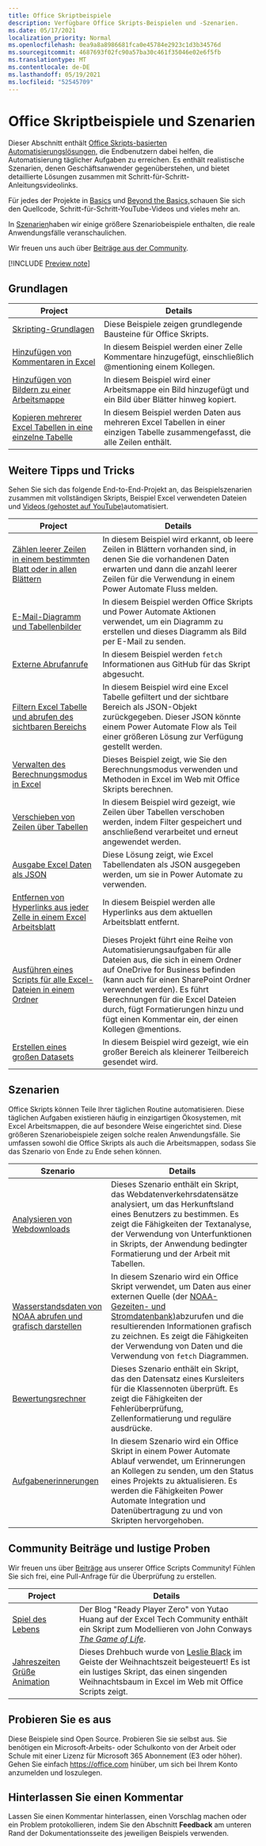 ```yaml
---
title: Office Skriptbeispiele
description: Verfügbare Office Skripts-Beispielen und -Szenarien.
ms.date: 05/17/2021
localization_priority: Normal
ms.openlocfilehash: 0ea9a8a8986681fca0e45784e2923c1d3b34576d
ms.sourcegitcommit: 4687693f02fc90a57ba30c461f35046e02e6f5fb
ms.translationtype: MT
ms.contentlocale: de-DE
ms.lasthandoff: 05/19/2021
ms.locfileid: "52545709"
---
```

# <a name="office-scripts-samples-and-scenarios"></a>Office Skriptbeispiele und Szenarien

Dieser Abschnitt enthält [Office Skripts-basierten Automatisierungslösungen,](../../overview/excel.md) die Endbenutzern dabei helfen, die Automatisierung täglicher Aufgaben zu erreichen. Es enthält realistische Szenarien, denen Geschäftsanwender gegenüberstehen, und bietet detaillierte Lösungen zusammen mit Schritt-für-Schritt-Anleitungsvideolinks.

Für jedes der Projekte in [Basics](#basics) und [Beyond the Basics,](#beyond-the-basics)schauen Sie sich den Quellcode, Schritt-für-Schritt-YouTube-Videos und vieles mehr an. [](https://www.youtube.com/playlist?list=PLr3zVPZrMOUMl88fs8uc2GGAePRnNe6m0)

In [Szenarien](#scenarios)haben wir einige größere Szenariobeispiele enthalten, die reale Anwendungsfälle veranschaulichen.

Wir freuen uns auch über [Beiträge aus der Community](#community-contributions-and-fun-samples).

[!INCLUDE [Preview note](../../includes/preview-note.md)]

## <a name="basics"></a>Grundlagen

| Project | Details |
|---------|---------|
| [Skripting-Grundlagen](../excel-samples.md) | Diese Beispiele zeigen grundlegende Bausteine für Office Skripts. |
| [Hinzufügen von Kommentaren in Excel](add-excel-comments.md) | In diesem Beispiel werden einer Zelle Kommentare hinzugefügt, einschließlich @mentioning einem Kollegen. |
| [Hinzufügen von Bildern zu einer Arbeitsmappe](add-image-to-workbook.md) | In diesem Beispiel wird einer Arbeitsmappe ein Bild hinzugefügt und ein Bild über Blätter hinweg kopiert.|
| [Kopieren mehrerer Excel Tabellen in eine einzelne Tabelle](copy-tables-combine.md) | In diesem Beispiel werden Daten aus mehreren Excel Tabellen in einer einzigen Tabelle zusammengefasst, die alle Zeilen enthält. |

## <a name="beyond-the-basics"></a>Weitere Tipps und Tricks

Sehen Sie sich das folgende End-to-End-Projekt an, das Beispielszenarien zusammen mit vollständigen Skripts, Beispiel Excel verwendeten Dateien und [Videos (gehostet auf YouTube)](https://www.youtube.com/playlist?list=PLr3zVPZrMOUMl88fs8uc2GGAePRnNe6m0)automatisiert.

| Project | Details |
|---------|---------|
| [Zählen leerer Zeilen in einem bestimmten Blatt oder in allen Blättern](count-blank-rows.md) | In diesem Beispiel wird erkannt, ob leere Zeilen in Blättern vorhanden sind, in denen Sie die vorhandenen Daten erwarten und dann die anzahl leerer Zeilen für die Verwendung in einem Power Automate Fluss melden. |
| [E-Mail-Diagramm und Tabellenbilder](email-images-chart-table.md) | In diesem Beispiel werden Office Skripts und Power Automate Aktionen verwendet, um ein Diagramm zu erstellen und dieses Diagramm als Bild per E-Mail zu senden. |
| [Externe Abrufanrufe](external-fetch-calls.md) | In diesem Beispiel werden `fetch` Informationen aus GitHub für das Skript abgesucht. |
| [Filtern Excel Tabelle und abrufen des sichtbaren Bereichs](filter-table-get-visible-range.md) | In diesem Beispiel wird eine Excel Tabelle gefiltert und der sichtbare Bereich als JSON-Objekt zurückgegeben. Dieser JSON könnte einem Power Automate Flow als Teil einer größeren Lösung zur Verfügung gestellt werden. |
| [Verwalten des Berechnungsmodus in Excel](excel-calculation.md) | Dieses Beispiel zeigt, wie Sie den Berechnungsmodus verwenden und Methoden in Excel im Web mit Office Skripts berechnen. |
| [Verschieben von Zeilen über Tabellen](move-rows-across-tables.md) | In diesem Beispiel wird gezeigt, wie Zeilen über Tabellen verschoben werden, indem Filter gespeichert und anschließend verarbeitet und erneut angewendet werden. |
| [Ausgabe Excel Daten als JSON](get-table-data.md) | Diese Lösung zeigt, wie Excel Tabellendaten als JSON ausgegeben werden, um sie in Power Automate zu verwenden. |
| [Entfernen von Hyperlinks aus jeder Zelle in einem Excel Arbeitsblatt](remove-hyperlinks-from-cells.md) | In diesem Beispiel werden alle Hyperlinks aus dem aktuellen Arbeitsblatt entfernt. |
| [Ausführen eines Scripts für alle Excel-Dateien in einem Ordner](automate-tasks-on-all-excel-files-in-folder.md) | Dieses Projekt führt eine Reihe von Automatisierungsaufgaben für alle Dateien aus, die sich in einem Ordner auf OneDrive for Business befinden (kann auch für einen SharePoint Ordner verwendet werden). Es führt Berechnungen für die Excel Dateien durch, fügt Formatierungen hinzu und fügt einen Kommentar ein, der einen Kollegen @mentions. |
| [Erstellen eines großen Datasets](write-large-dataset.md) | In diesem Beispiel wird gezeigt, wie ein großer Bereich als kleinerer Teilbereich gesendet wird. |

## <a name="scenarios"></a>Szenarien

Office Skripts können Teile Ihrer täglichen Routine automatisieren. Diese täglichen Aufgaben existieren häufig in einzigartigen Ökosystemen, mit Excel Arbeitsmappen, die auf besondere Weise eingerichtet sind. Diese größeren Szenariobeispiele zeigen solche realen Anwendungsfälle. Sie umfassen sowohl die Office Skripts als auch die Arbeitsmappen, sodass Sie das Szenario von Ende zu Ende sehen können.

| Szenario | Details |
|---------|---------|
| [Analysieren von Webdownloads](../scenarios/analyze-web-downloads.md) | Dieses Szenario enthält ein Skript, das Webdatenverkehrsdatensätze analysiert, um das Herkunftsland eines Benutzers zu bestimmen. Es zeigt die Fähigkeiten der Textanalyse, der Verwendung von Unterfunktionen in Skripts, der Anwendung bedingter Formatierung und der Arbeit mit Tabellen. |
| [Wasserstandsdaten von NOAA abrufen und grafisch darstellen](../scenarios/noaa-data-fetch.md) | In diesem Szenario wird ein Office Skript verwendet, um Daten aus einer externen Quelle (der [NOAA-Gezeiten- und Stromdatenbank)](https://tidesandcurrents.noaa.gov/)abzurufen und die resultierenden Informationen grafisch zu zeichnen. Es zeigt die Fähigkeiten der Verwendung von Daten und die Verwendung von `fetch` Diagrammen. |
| [Bewertungsrechner](../scenarios/grade-calculator.md) | Dieses Szenario enthält ein Skript, das den Datensatz eines Kursleiters für die Klassennoten überprüft. Es zeigt die Fähigkeiten der Fehlerüberprüfung, Zellenformatierung und reguläre ausdrücke. |
| [Aufgabenerinnerungen](../scenarios/task-reminders.md) | In diesem Szenario wird ein Office Skript in einem Power Automate Ablauf verwendet, um Erinnerungen an Kollegen zu senden, um den Status eines Projekts zu aktualisieren. Es werden die Fähigkeiten Power Automate Integration und Datenübertragung zu und von Skripten hervorgehoben. |

## <a name="community-contributions-and-fun-samples"></a>Community Beiträge und lustige Proben

Wir freuen uns über [Beiträge](https://github.com/OfficeDev/office-scripts-docs/blob/master/Contributing.md) aus unserer Office Scripts Community! Fühlen Sie sich frei, eine Pull-Anfrage für die Überprüfung zu erstellen.

| Project | Details |
|---------|---------|
| [Spiel des Lebens](https://techcommunity.microsoft.com/t5/excel-blog/ready-player-zero/ba-p/2246208) | Der Blog "Ready Player Zero" von Yutao Huang auf der Excel Tech Community enthält ein Skript zum Modellieren von John Conways [*The Game of Life*](https://en.wikipedia.org/wiki/Conway%27s_Game_of_Life). |
| [Jahreszeiten Grüße Animation](community-seasons-greetings.md) | Dieses Drehbuch wurde von [Leslie Black](https://www.linkedin.com/in/lesblackconsultant/) im Geiste der Weihnachtszeit beigesteuert! Es ist ein lustiges Skript, das einen singenden Weihnachtsbaum in Excel im Web mit Office Scripts zeigt. |

## <a name="try-it-out"></a>Probieren Sie es aus

Diese Beispiele sind Open Source. Probieren Sie sie selbst aus. Sie benötigen ein Microsoft-Arbeits- oder Schulkonto von der Arbeit oder Schule mit einer Lizenz für Microsoft 365 Abonnement (E3 oder höher). Gehen Sie einfach https://office.com hinüber, um sich bei Ihrem Konto anzumelden und loszulegen.

## <a name="leave-a-comment"></a>Hinterlassen Sie einen Kommentar

Lassen Sie einen Kommentar hinterlassen, einen Vorschlag machen oder ein Problem protokollieren, indem Sie den Abschnitt **Feedback** am unteren Rand der Dokumentationsseite des jeweiligen Beispiels verwenden.
